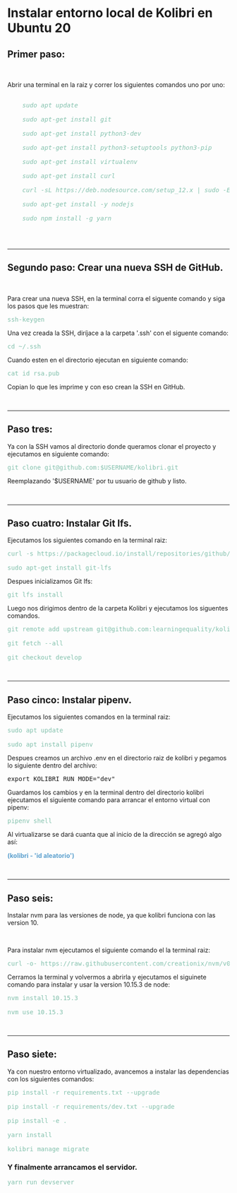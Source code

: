 <h1><b>Instalar entorno local de Kolibri en Ubuntu 20</b></h1>

<h2><b>Primer paso:</b></h2>

<br>

<p>Abrir una terminal en la raiz y correr los siguientes comandos uno por uno:</p>

<pre style="color: rgb(133, 194, 174);">
<i>
    sudo apt update

    sudo apt-get install git

    sudo apt-get install python3-dev

    sudo apt-get install python3-setuptools python3-pip

    sudo apt-get install virtualenv

    sudo apt-get install curl

    curl -sL https://deb.nodesource.com/setup_12.x | sudo -E bash -

    sudo apt-get install -y nodejs

    sudo npm install -g yarn
</i>
</pre>

<br>
<hr>

<h2><b>Segundo paso: Crear una nueva SSH de GitHub.</b></h2>

<br>

<p>Para crear una nueva SSH, en la terminal corra el siguente comando y siga los pasos que les muestran:</p>
<pre style="color: rgb(133, 194, 174);">
ssh-keygen
</pre>

<p>Una vez creada la SSH, diríjace a la carpeta '.ssh' con el siguente comando:</p>
<pre style="color: rgb(133, 194, 174);">
cd ~/.ssh
</pre>

<p>Cuando esten en el directorio ejecutan en siguiente comando:</p>
<pre style="color: rgb(133, 194, 174);">
cat id_rsa.pub
</pre>
<p>Copian lo que les imprime y con eso crean la SSH en GitHub.</p>

<br>
<hr>

<h2><b>Paso tres:</b></h2>

<p>Ya con la SSH vamos al directorio donde queramos clonar el proyecto y ejecutamos en siguiente comando:</p>

<pre style="color: rgb(133, 194, 174);">
git clone git@github.com:$USERNAME/kolibri.git
</pre>

<p>Reemplazando '$USERNAME' por tu usuario de github y listo.</p>

<br>
<hr>

<h2><b>Paso cuatro: Instalar Git lfs.</b></h2>

<p>Ejecutamos los siguientes comando en la terminal raiz:</p>

<pre style="color: rgb(133, 194, 174);">
curl -s https://packagecloud.io/install/repositories/github/git-lfs/script.deb.sh | sudo bash

sudo apt-get install git-lfs
</pre>

<p>Despues inicializamos Git lfs:</p>

<pre style="color: rgb(133, 194, 174);">
git lfs install
</pre>

<p>Luego nos dirigimos dentro de la carpeta Kolibri y ejecutamos los siguentes comandos.</p>

<pre style="color: rgb(133, 194, 174);">
git remote add upstream git@github.com:learningequality/kolibri.git

git fetch --all

git checkout develop
</pre>

<br>
<hr>

<h2><b>Paso cinco: Instalar pipenv.</b></h2>

<p>Ejecutamos los siguientes comandos en la terminal raiz:</p>

<pre style="color: rgb(133, 194, 174);">
sudo apt update

sudo apt install pipenv
</pre>

<p>Despues creamos un archivo .env en el directorio raiz de kolibri y pegamos lo siguiente dentro del archivo:</p>
<pre>
export KOLIBRI_RUN_MODE="dev"
</pre>

<p>Guardamos los cambios y en la terminal dentro del directorio kolibri ejecutamos el siguiente comando para arrancar el entorno virtual con pipenv:</p>

<pre style="color: rgb(133, 194, 174);">
pipenv shell
</pre>

<p>
Al virtualizarse se dará cuanta que al inicio de la dirección se agregó algo así: 
<br>
<p style="color: rgb(92, 160, 206)"><b>(kolibri - 'id aleatorio')</b></p>
</p>

<br>
<hr>

<h2><b>Paso seis:</b></h2>

<p>Instalar nvm para las versiones de node, ya que kolibri funciona con las version 10.</p>

<br>

<p>Para instalar nvm ejecutamos el siguiente comando el la terminal raiz:</p>

<pre style="color: rgb(133, 194, 174);">
curl -o- https://raw.githubusercontent.com/creationix/nvm/v0.33.11/install.sh | bash
</pre>

<p>Cerramos la terminal y volvermos a abrirla y ejecutamos el siguinete comando para instalar y usar la version 10.15.3 de node:</p>

<pre style="color: rgb(133, 194, 174);">
nvm install 10.15.3

nvm use 10.15.3
</pre>


<br>
<hr>

<h2><b>Paso siete:</b></h2>

<p>Ya con nuestro entorno virtualizado, avancemos a instalar las dependencias con los siguientes comandos:</p>

<pre style="color: rgb(133, 194, 174);">
pip install -r requirements.txt --upgrade

pip install -r requirements/dev.txt --upgrade

pip install -e .

yarn install

kolibri manage migrate
</pre>

<h3>Y finalmente arrancamos el servidor.</h3>

<pre style="color: rgb(133, 194, 174);">
yarn run devserver
</pre>











